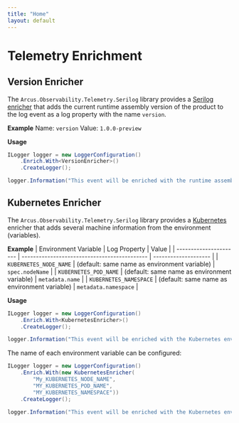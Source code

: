 ```yaml
---
title: "Home"
layout: default
---
```


# Telemetry Enrichment

## Version Enricher

The `Arcus.Observability.Telemetry.Serilog` library provides a [Serilog enricher](https://github.com/serilog/serilog/wiki/Enrichment) 
that adds the current runtime assembly version of the product to the log event as a log property with the name `version`.

**Example**
Name: `version`
Value: `1.0.0-preview`

**Usage**

```csharp
ILogger logger = new LoggerConfiguration()
    .Enrich.With<VersionEnricher>()
    .CreateLogger();

logger.Information("This event will be enriched with the runtime assembly product version");
```

## Kubernetes Enricher

The `Arcus.Observability.Telemetry.Serilog` library provides a [Kubernetes](https://kubernetes.io/) enricher that adds several machine information from the environment (variables).

**Example**
| Environment Variable   | Log Property                                 | Value                |
| ---------------------- | -------------------------------------------- | -------------------- |
| `KUBERNETES_NODE_NAME` | (default: same name as environment variable) | `spec.nodeName`      |
| `KUBERNETES_POD_NAME`  | (default: same name as environment variable) | `metadata.name`      |
| `KUBERNETES_NAMESPACE` | (default: same name as environment variable) | `metadata.namespace` |

**Usage**

```csharp
ILogger logger = new LoggerConfiguration()
    .Enrich.With<KubernetesEnricher>()
    .CreateLogger();

logger.Information("This event will be enriched with the Kubernetes environment information");
```

The name of each environment variable can be configured:

```csharp
ILogger logger = new LoggerConfiguration()
    .Enrich.With(new KubernetesEnricher(
        "My_KUBERNETES_NODE_NAME",
        "MY_KUBERNETES_POD_NAME",
        "MY_KUBERNETES_NAMESPACE"))
    .CreateLogger();

logger.Information("This event will be enriched with the Kubernetes environment information");
```